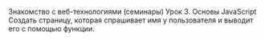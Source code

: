 Знакомство с веб-технологиями (семинары)
Урок 3. Основы JavaScript
Создать страницу, которая спрашивает имя у пользователя и выводит его с помощью функции.